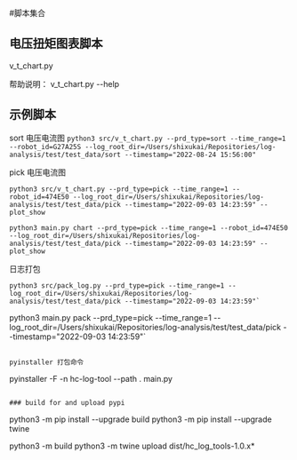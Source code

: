 #脚本集合

## 电压扭矩图表脚本
v_t_chart.py

帮助说明： v_t_chart.py --help


## 示例脚本

sort 电压电流图
```python3 src/v_t_chart.py --prd_type=sort --time_range=1 --robot_id=G27A25S --log_root_dir=/Users/shixukai/Repositories/log-analysis/test/test_data/sort --timestamp="2022-08-24 15:56:00"```

pick 电压电流图

```python3 src/v_t_chart.py --prd_type=pick --time_range=1 --robot_id=474E50 --log_root_dir=/Users/shixukai/Repositories/log-analysis/test/test_data/pick --timestamp="2022-09-03 14:23:59" --plot_show```

```python3 main.py chart --prd_type=pick --time_range=1 --robot_id=474E50 --log_root_dir=/Users/shixukai/Repositories/log-analysis/test/test_data/pick --timestamp="2022-09-03 14:23:59" --plot_show```

日志打包

```
python3 src/pack_log.py --prd_type=pick --time_range=1 --log_root_dir=/Users/shixukai/Repositories/log-analysis/test/test_data/pick --timestamp="2022-09-03 14:23:59"`
```

python3 main.py pack --prd_type=pick --time_range=1 --log_root_dir=/Users/shixukai/Repositories/log-analysis/test/test_data/pick --timestamp="2022-09-03 14:23:59"`
```

pyinstaller 打包命令
```
pyinstaller -F -n hc-log-tool --path . main.py
```

### build for and upload pypi
```
python3 -m pip install --upgrade build
python3 -m pip install --upgrade twine

python3 -m build
python3 -m twine upload dist/hc_log_tools-1.0.x*
```
